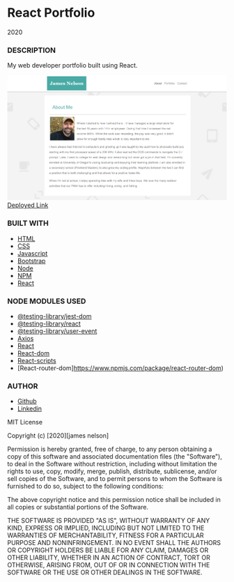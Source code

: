 # React Portfolio

2020

### DESCRIPTION

My web developer portfolio built using React.

![Example profile](./public/images/example.png)
[Deployed Link](https://agile-hamlet-46369.herokuapp.com/)

### BUILT WITH

- [HTML](https://html.com/)
- [CSS](https://www.w3schools.com/css/)
- [Javascript](https://www.javascript.com/)
- [Bootstrap](https://getbootstrap.com/)
- [Node](https://nodejs.org/en/)
- [NPM](https://www.npmjs.com/)
- [React](https://reactjs.org/)

### NODE MODULES USED

- [@testing-library/jest-dom](https://www.npmjs.com/package/@testing-library/jest-dom)
- [@testing-library/react](https://www.npmjs.com/package/@testing-library/react)
- [@testing-library/user-event](https://www.npmjs.com/package/@testing-library/user-event)
- [Axios](https://www.npmjs.com/package/axios)
- [React](https://www.npmjs.com/package/react)
- [React-dom](https://www.npmjs.com/package/react-dom)
- [React-scripts](https://www.npmjs.com/package/react-scripts)
- [React-router-dom]https://www.npmjs.com/package/react-router-dom)

### AUTHOR

- [Github](https://github.com/alpinelife37)
- [Linkedin](https://www.linkedin.com/in/pnw-web-dev)

MIT License

Copyright (c) [2020][james nelson]

Permission is hereby granted, free of charge, to any person obtaining a copy
of this software and associated documentation files (the "Software"), to deal
in the Software without restriction, including without limitation the rights
to use, copy, modify, merge, publish, distribute, sublicense, and/or sell
copies of the Software, and to permit persons to whom the Software is
furnished to do so, subject to the following conditions:

The above copyright notice and this permission notice shall be included in all
copies or substantial portions of the Software.

THE SOFTWARE IS PROVIDED "AS IS", WITHOUT WARRANTY OF ANY KIND, EXPRESS OR
IMPLIED, INCLUDING BUT NOT LIMITED TO THE WARRANTIES OF MERCHANTABILITY,
FITNESS FOR A PARTICULAR PURPOSE AND NONINFRINGEMENT. IN NO EVENT SHALL THE
AUTHORS OR COPYRIGHT HOLDERS BE LIABLE FOR ANY CLAIM, DAMAGES OR OTHER
LIABILITY, WHETHER IN AN ACTION OF CONTRACT, TORT OR OTHERWISE, ARISING FROM,
OUT OF OR IN CONNECTION WITH THE SOFTWARE OR THE USE OR OTHER DEALINGS IN THE
SOFTWARE.
